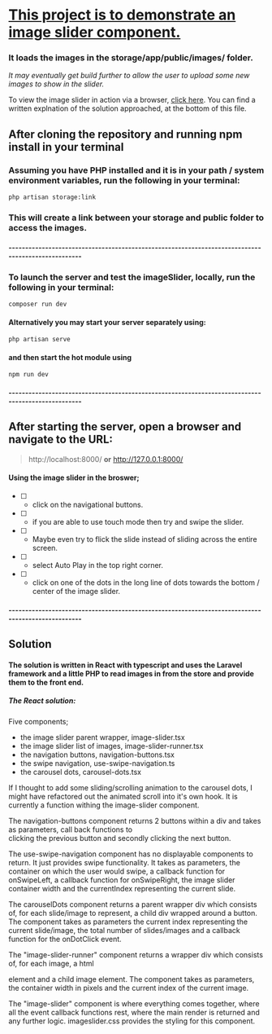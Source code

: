# <ins> This project is to demonstrate an image slider component.</ins> 
### It loads the images in the storage/app/public/images/ folder.
*It may eventually get build further to allow the user to upload some new images to show in the slider.*

To view the image slider in action via a browser, [click here](https://imageslider.imadsayed.co.uk/). You can find a written explnation of the solution approached, at the bottom of this file.

## After cloning the repository and running npm install in your terminal

### Assuming you have PHP installed and it is in your path / system environment variables, run the following in your terminal:
```
php artisan storage:link
```
### This will create a link between your storage and public folder to access the images.

#### --------------------------------------------------------------------------------------------------

### To launch the server and test the imageSlider, locally, run the following in your terminal: 
```
composer run dev
```
#### Alternatively you may start your server separately using: 
```
php artisan serve
```
#### and then start the hot module using
```
npm run dev
```
#### --------------------------------------------------------------------------------------------------

## After starting the server, open a browser and navigate to the URL: 
> http://localhost:8000/
**or**
> http://127.0.0.1:8000/

#### Using the image slider in the broswer;
- [ ] - click on the navigational buttons.
- [ ] - if you are able to use touch mode then try and swipe the slider.
- [ ] - Maybe even try to flick the slide instead of sliding across the entire screen.
- [ ] - select Auto Play in the top right corner.
- [ ] - click on one of the dots in the long line of dots towards the bottom / center of the image slider.

#### --------------------------------------------------------------------------------------------------

## Solution
#### The solution is written in React with typescript and uses the Laravel framework and a little PHP to read images in from the store and provide them to the front end.

##### The React solution:

Five components;
- the image slider parent wrapper, image-slider.tsx
- the image slider list of images, image-slider-runner.tsx
- the navigation buttons, navigation-buttons.tsx
- the swipe navigation, use-swipe-navigation.ts
- the carousel dots, carousel-dots.tsx

If I thought to add some sliding/scrolling animation to the carousel dots, I might have refactored out the animated scroll into it's own hook.
It is currently a function withing the image-slider component.

The navigation-buttons component returns 2 buttons within a div and takes as parameters, call back functions to  
clicking the previous button and secondly clicking the next button.

The use-swipe-navigation component has no displayable components to return. It just provides swipe functionality. It takes as parameters, the container on which the user would swipe,
a callback function for onSwipeLeft, a callback function for onSwipeRight, the image slider container width and the currentIndex representing the current slide.

The carouselDots component returns a parent wrapper div which consists of, for each slide/image to represent, a child div wrapped around a button. The component takes as parameters the current index representing the current slide/image, the total number of slides/images and a callback function for the onDotClick event.

The "image-slider-runner" component returns a wrapper div which consists of, for each image, a html <figure></figure> element and a child image element. The component takes as parameters, the container width in pixels and the current index of the current image.

The "image-slider" component is where everything comes together, where all the event callback functions rest, where the main render is returned and any further logic. imageslider.css provides the styling for this component.





